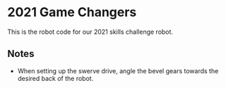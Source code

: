 # 2021 Game Changers

This is the robot code for our 2021 skills challenge robot.

## Notes

- When setting up the swerve drive, angle the bevel gears towards the desired back of the robot.
